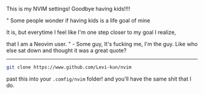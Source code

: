 This is my NVIM settings! Goodbye having kids!!!!

" Some people wonder if having kids is a life goal of mine

It is, but everytime I feel like I'm one step closer to my goal I realize,

that I am a Neovim user. "  - Some guy, It's fucking me, I'm the guy. Like who else sat down and thought it was a great quote?

---------------------

```bash
git clone https://www.github.com/Levi-kun/nvim
```

past this into your `.comfig/nvim` folder!
and you'll have the same shit that I do.
